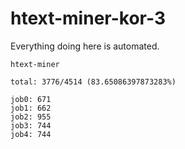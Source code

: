 # htext-miner-kor-3

Everything doing here is automated.

```
htext-miner

total: 3776/4514 (83.65086397873283%)

job0: 671
job1: 662
job2: 955
job3: 744
job4: 744
```